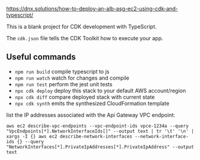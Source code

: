 https://dnx.solutions/how-to-deploy-an-alb-asg-ec2-using-cdk-and-typescript/

This is a blank project for CDK development with TypeScript.

The `cdk.json` file tells the CDK Toolkit how to execute your app.

## Useful commands

- `npm run build` compile typescript to js
- `npm run watch` watch for changes and compile
- `npm run test` perform the jest unit tests
- `npx cdk deploy` deploy this stack to your default AWS account/region
- `npx cdk diff` compare deployed stack with current state
- `npx cdk synth` emits the synthesized CloudFormation template

list the IP addresses associated with the Api Gateway VPC endpoint:

```
aws ec2 describe-vpc-endpoints --vpc-endpoint-ids vpce-1234a --query "VpcEndpoints[*].NetworkInterfaceIds[]" --output text | tr '\t' '\n' | xargs -I {} aws ec2 describe-network-interfaces --network-interface-ids {} --query "NetworkInterfaces[*].PrivateIpAddresses[*].PrivateIpAddress" --output text

```
